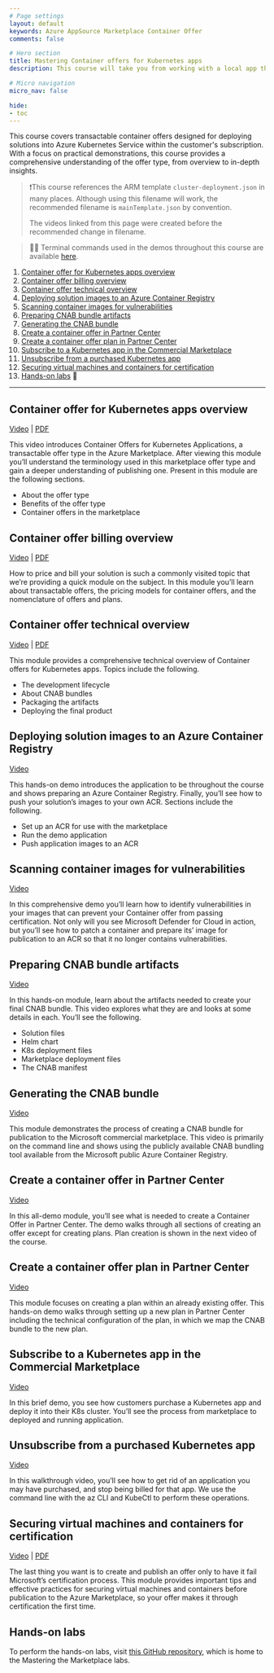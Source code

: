 ```yaml
---
# Page settings
layout: default
keywords: Azure AppSource Marketplace Container Offer
comments: false

# Hero section
title: Mastering Container offers for Kubernetes apps
description: This course will take you from working with a local app through publishing a Container Offer to the Microsoft commercial marketplace.

# Micro navigation
micro_nav: false

hide:
- toc
---
```


This course covers transactable container offers designed for deploying solutions into Azure Kubernetes Service within the customer's subscription. With a focus on practical demonstrations, this course provides a comprehensive understanding of the offer type, from overview to in-depth insights.

>❗This course references the ARM template `cluster-deployment.json` in many places. Although using this filename will work, the recommended filename is `mainTemplate.json` by convention. 
>
> The videos linked from this page were created before the recommended change in filename.

> 👩‍💻 Terminal commands used in the demos throughout this course are available [here](./demo-steps.sh).



<!-- no toc -->
1. [Container offer for Kubernetes apps overview](#container-offer-for-kubernetes-apps-overview)
1. [Container offer billing overview](#container-offer-billing-overview)
1. [Container offer technical overview](#container-offer-technical-overview)
1. [Deploying solution images to an Azure Container Registry](#deploying-solution-images-to-an-azure-container-registry)
1. [Scanning container images for vulnerabilities](#scanning-container-images-for-vulnerabilities)
1. [Preparing CNAB bundle artifacts](#preparing-cnab-bundle-artifacts)
1. [Generating the CNAB bundle](#generating-the-cnab-bundle)
1. [Create a container offer in Partner Center](#create-a-container-offer-in-partner-center)
1. [Create a container offer plan in Partner Center](#create-a-container-offer-plan-in-partner-center)
1. [Subscribe to a Kubernetes app in the Commercial Marketplace](#subscribe-to-a-kubernetes-app-in-the-commercial-marketplace)
1. [Unsubscribe from a purchased Kubernetes app](#unsubscribe-from-a-purchased-kubernetes-app)
1. [Securing virtual machines and containers for certification](#securing-virtual-machines-and-containers-for-certification)
1. [Hands-on labs](#hands-on-labs) 🧪


---

## Container offer for Kubernetes apps overview

<a href="https://go.microsoft.com/fwlink/?linkid=2212264" target="_blank">Video</a> | [PDF](./pdfs/01.1-overview.pdf)

This video introduces Container Offers for Kubernetes Applications, a transactable offer type in the Azure Marketplace. After viewing this module you’ll understand the terminology used in this marketplace offer type and gain a deeper understanding of publishing one. Present in this module are the following sections.

- About the offer type
- Benefits of the offer type
- Container offers in the marketplace

## Container offer billing overview

<a href="https://go.microsoft.com/fwlink/?linkid=2212265" target="_blank">Video</a> | [PDF](./pdfs/01.2-billing-overview.pdf)

How to price and bill your solution is such a commonly visited topic that we’re providing a quick module on the subject. In this module you’ll learn about transactable offers, the pricing models for container offers, and the nomenclature of offers and plans.

## Container offer technical overview

<a href="https://go.microsoft.com/fwlink/?linkid=2212638" target="_blank">Video</a> | [PDF](./pdfs/02.1-technical-overview.pdf)

This module provides a comprehensive technical overview of Container offers for Kubernetes apps. Topics include the following.

- The development lifecycle
- About CNAB bundles
- Packaging the artifacts
- Deploying the final product

## Deploying solution images to an Azure Container Registry

<a href="https://go.microsoft.com/fwlink/?linkid=2212158" target="_blank">Video</a>

This hands-on demo introduces the application to be throughout the course and shows preparing an Azure Container Registry. Finally, you’ll see how to push your solution’s images to your own ACR. Sections include the following.

- Set up an ACR for use with the marketplace
- Run the demo application
- Push application images to an ACR

## Scanning container images for vulnerabilities

<a href="https://go.microsoft.com/fwlink/?linkid=2214918" target="_blank">Video</a>

In this comprehensive demo you’ll learn how to identify vulnerabilities in your images that can prevent your Container offer from passing certification. Not only will you see Microsoft Defender for Cloud in action, but you’ll see how to patch a container and prepare its’ image for publication to an ACR so that it no longer contains vulnerabilities.

## Preparing CNAB bundle artifacts

<a href="https://go.microsoft.com/fwlink/?linkid=2212266" target="_blank">Video</a>

In this hands-on module, learn about the artifacts needed to create your final CNAB bundle. This video explores what they are and looks at some details in each. You’ll see the following.

- Solution files
- Helm chart
- K8s deployment files
- Marketplace deployment files
- The CNAB manifest

## Generating the CNAB bundle

<a href="https://go.microsoft.com/fwlink/?linkid=2212639" target="_blank">Video</a>

This module demonstrates the process of creating a CNAB bundle for publication to the Microsoft commercial marketplace. This video is primarily on the command line and shows using the publicly available CNAB bundling tool available from the Microsoft public Azure Container Registry.

## Create a container offer in Partner Center

<a href="https://go.microsoft.com/fwlink/?linkid=2212160" target="_blank">Video</a>

In this all-demo module, you’ll see what is needed to create a Container Offer in Partner Center. The demo walks through all sections of creating an offer except for creating plans. Plan creation is shown in the next video of the course.

## Create a container offer plan in Partner Center

<a href="https://go.microsoft.com/fwlink/?linkid=2212159" target="_blank">Video</a>

This module focuses on creating a plan within an already existing offer. This hands-on demo walks through setting up a new plan in Partner Center including the technical configuration of the plan, in which we map the CNAB bundle to the new plan.

## Subscribe to a Kubernetes app in the Commercial Marketplace

<a href="https://go.microsoft.com/fwlink/?linkid=2212161" target="_blank">Video</a>

In this brief demo, you see how customers purchase a Kubernetes app and deploy it into their K8s cluster. You’ll see the process from marketplace to deployed and running application.

## Unsubscribe from a purchased Kubernetes app

<a href="https://go.microsoft.com/fwlink/?linkid=2212267" target="_blank">Video</a>

In this walkthrough video, you’ll see how to get rid of an application you may have purchased, and stop being billed for that app. We use the command line with the az CLI and KubeCtl to perform these operations.

## Securing virtual machines and containers for certification

<a href="https://go.microsoft.com/fwlink/?linkid=2220888" target="_blank">Video</a> | [PDF](./pdfs/0.0-securing-vm-and-container-images-overview.pdf)

The last thing you want is to create and publish an offer only to have it fail Microsoft’s certification process. This module provides important tips and effective practices for securing virtual machines and containers before publication to the Azure Marketplace, so your offer makes it through certification the first time.

## Hands-on labs

To perform the hands-on labs, visit [this GitHub repository](https://github.com/Azure/mtm-labs), which is home to the Mastering the Marketplace labs.

